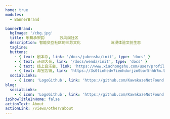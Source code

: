 ```yaml
---
home: true
modules:
  - BannerBrand

bannerBrand:
  bgImage: '/cbg.jpg'
  title: 乐舞承宋韵　　　　苏风润社区
  description: 智能交互社区的三苏文化　　　　　　　　沉浸体验文创生态
  tagline: 
  buttons:
    - { text: 剧本杀, link: '/docs/jubensha/init', type: 'docs' }
    - { text: 诗词大会, link: '/docs/wenda/init', type: 'docs' }
    - { text: 线上音乐会, link: 'https://www.xiaohongshu.com/user/profile/676fc1bc000000001801d8fc', type: 'url' }
    - { text: 淘宝店铺, link: 'https://3s0tinhedv7ienhdxrjzn0bor5hhh7m.taobao.com', type: 'url' }
  socialLinks:
    - { icon: 'LogoGithub', link: 'https://github.com/KawakazeNotFound' }
blog:
  socialLinks:
    - { icon: 'LogoGithub', link: 'https://github.com/KawakazeNotFound' }
isShowTitleInHome: false
actionText: About
actionLink: /views/other/about
---
```

